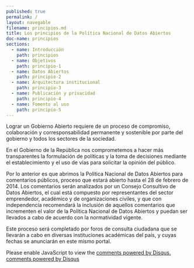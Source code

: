 ```yaml
---
published: true
permalink: /
layout: navegable
filename: principios.md
title: Los principios de la Política Nacional de Datos Abiertos
doc-name: principios
sections:
  - name: Introducción
    path: principios
  - name: Objetivos
    path: principio-1
  - name: Datos Abiertos
    path: principio-2
  - name: Arquitectura institucional
    path: principio-3
  - name: Publicación y privacidad
    path: principio-4
  - name: Fomento al uso
    path: principio-5
---
```


Lograr un Gobierno Abierto requiere de un proceso de compromiso, colaboración y corresponsabilidad permanente y sostenible por parte del gobierno y todos los sectores de la sociedad. 

En el Gobierno de la República nos comprometemos a hacer más transparentes la formulación de políticas y la toma de decisiones mediante el establecimiento y el uso de vías para solicitar la opinión del público.

Por lo anterior es que abrimos la Política Nacional de Datos Abiertos para comentarios públicos, proceso que estará abierto hasta el 28 de febrero de 2014. Los comentarios serán analizados por un Consejo Consultivo de Datos Abiertos, el cual está compuesto por representantes del sector emprendedor, académico y de organizaciones civiles, y que con independencia recomendará la inclusión de aquellos comentarios que incrementen el valor de la Política Nacional de Datos Abiertos y puedan ser llevados a cabo de acuerdo con la normatividad vigente. 

Este proceso será completado por foros de consulta ciudadana que se llevarán a cabo en diversas instituciones académicas del país, y cuyas fechas se anunciarán en este mismo portal.



<div id="disqus_thread"></div>
<script type="text/javascript">
/* * * CONFIGURATION VARIABLES: EDIT BEFORE PASTING INTO YOUR WEBPAGE * * */
var disqus_shortname = 'mexicoabierto'; // required: replace example with your forum shortname
var disqus_identifier = 'principios';
var disqus_title = 'Introducción';
var disqus_url = 'http://mexico-abierto.github.io/iniciativa-datos-abiertos/principios';
/* * * DON'T EDIT BELOW THIS LINE * * */
(function() {
var dsq = document.createElement('script'); dsq.type = 'text/javascript'; dsq.async = true;
dsq.src = '//' + disqus_shortname + '.disqus.com/embed.js';
(document.getElementsByTagName('head')[0] || document.getElementsByTagName('body')[0]).appendChild(dsq);
})();
</script>
<noscript>Please enable JavaScript to view the <a href="http://disqus.com/?ref_noscript">comments powered by Disqus.</a></noscript>
<a href="http://disqus.com" class="dsq-brlink">comments powered by <span class="logo-disqus">Disqus</span></a>
